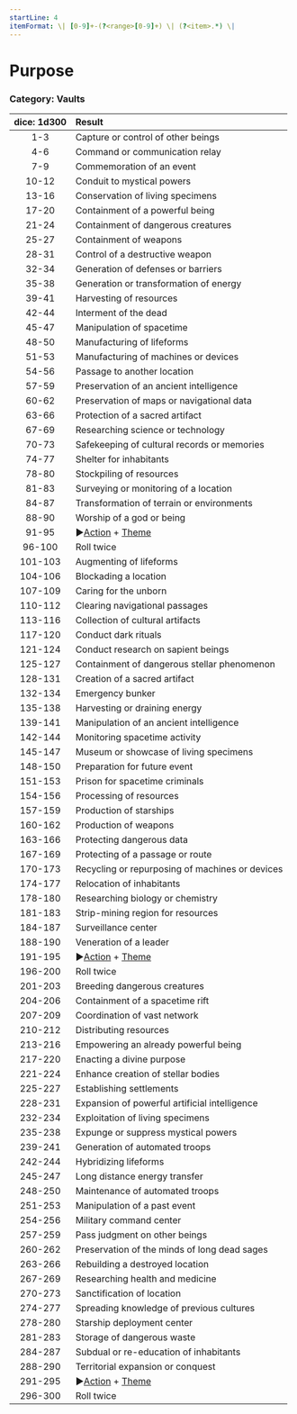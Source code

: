 ```yaml
---
startLine: 4
itemFormat: \| [0-9]+-(?<range>[0-9]+) \| (?<item>.*) \|
---
```

# Purpose
### Category: Vaults

| dice: 1d300 | Result |
|:----:|:-------|
| 1-3 | Capture or control of other beings |
| 4-6 | Command or communication relay |
| 7-9 | Commemoration of an event |
| 10-12 | Conduit to mystical powers |
| 13-16 | Conservation of living specimens |
| 17-20 | Containment of a powerful being |
| 21-24 | Containment of dangerous creatures |
| 25-27 | Containment of weapons |
| 28-31 | Control of a destructive weapon |
| 32-34 | Generation of defenses or barriers |
| 35-38 | Generation or transformation of energy |
| 39-41 | Harvesting of resources |
| 42-44 | Interment of the dead |
| 45-47 | Manipulation of spacetime |
| 48-50 | Manufacturing of lifeforms |
| 51-53 | Manufacturing of machines or devices |
| 54-56 | Passage to another location |
| 57-59 | Preservation of an ancient intelligence |
| 60-62 | Preservation of maps or navigational data |
| 63-66 | Protection of a sacred artifact |
| 67-69 | Researching science or technology |
| 70-73 | Safekeeping of cultural records or memories |
| 74-77 | Shelter for inhabitants |
| 78-80 | Stockpiling of resources |
| 81-83 | Surveying or monitoring of a location |
| 84-87 | Transformation of terrain or environments |
| 88-90 | Worship of a god or being |
| 91-95 | ▶[Action](Core_Action.md) + [Theme](Core_Theme.md) |
| 96-100 | Roll twice |
| 101-103 | Augmenting of lifeforms |
| 104-106 | Blockading a location |
| 107-109 | Caring for the unborn |
| 110-112 | Clearing navigational passages |
| 113-116 | Collection of cultural artifacts |
| 117-120 | Conduct dark rituals |
| 121-124 | Conduct research on sapient beings |
| 125-127 | Containment of dangerous stellar phenomenon |
| 128-131 | Creation of a sacred artifact |
| 132-134 | Emergency bunker |
| 135-138 | Harvesting or draining energy |
| 139-141 | Manipulation of an ancient intelligence |
| 142-144 | Monitoring spacetime activity |
| 145-147 | Museum or showcase of living specimens |
| 148-150 | Preparation for future event |
| 151-153 | Prison for spacetime criminals |
| 154-156 | Processing of resources |
| 157-159 | Production of starships |
| 160-162 | Production of weapons |
| 163-166 | Protecting dangerous data |
| 167-169 | Protecting of a passage or route |
| 170-173 | Recycling or repurposing of machines or devices |
| 174-177 | Relocation of inhabitants |
| 178-180 | Researching biology or chemistry |
| 181-183 | Strip-mining region for resources |
| 184-187 | Surveillance center |
| 188-190 | Veneration of a leader |
| 191-195 | ▶[Action](Core_Action.md) + [Theme](Core_Theme.md) |
| 196-200 | Roll twice |
| 201-203 | Breeding dangerous creatures |
| 204-206 | Containment of a spacetime rift |
| 207-209 | Coordination of vast network |
| 210-212 | Distributing resources |
| 213-216 | Empowering an already powerful being |
| 217-220 | Enacting a divine purpose |
| 221-224 | Enhance creation of stellar bodies |
| 225-227 | Establishing settlements |
| 228-231 | Expansion of powerful artificial intelligence |
| 232-234 | Exploitation of living specimens |
| 235-238 | Expunge or suppress mystical powers |
| 239-241 | Generation of automated troops |
| 242-244 | Hybridizing lifeforms |
| 245-247 | Long distance energy transfer |
| 248-250 | Maintenance of automated troops |
| 251-253 | Manipulation of a past event |
| 254-256 | Military command center |
| 257-259 | Pass judgment on other beings |
| 260-262 | Preservation of the minds of long dead sages |
| 263-266 | Rebuilding a destroyed location |
| 267-269 | Researching health and medicine |
| 270-273 | Sanctification of location |
| 274-277 | Spreading knowledge of previous cultures |
| 278-280 | Starship deployment center |
| 281-283 | Storage of dangerous waste |
| 284-287 | Subdual or re-education of inhabitants |
| 288-290 | Territorial expansion or conquest |
| 291-295 | ▶[Action](Core_Action.md) + [Theme](Core_Theme.md) |
| 296-300 | Roll twice |